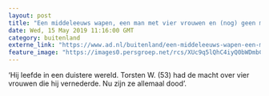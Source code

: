 ```yaml
---
layout: post
title: "Een middeleeuws wapen, een man met vier vrouwen en (nog) geen motief voor de moorden"
date: Wed, 15 May 2019 11:16:00 GMT
category: buitenland
externe_link: "https://www.ad.nl/buitenland/een-middeleeuws-wapen-een-man-met-vier-vrouwen-en-nog-geen-motief-voor-de-moorden~af483a21/"
feature_image: "https://images0.persgroep.net/rcs/XUc9q5lQhC4iyQ0bWDmbCjYbtU0/diocontent/148363991/_fitwidth/400/?appId=21791a8992982cd8da851550a453bd7f&quality=0.7"
---
```


‘Hij leefde in een duistere wereld. Torsten W. (53) had de macht over vier vrouwen die hij vernederde. Nu zijn ze allemaal dood’.
